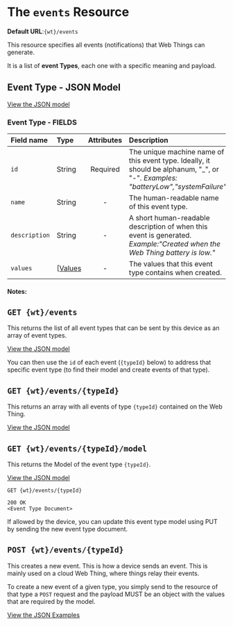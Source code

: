 # The `events` Resource

**Default URL**:`{wt}/events`

This resource specifies all events (notifications) that Web Things can generate.    

It is a list of **event Types**, each one with a specific meaning and payload.   

## Event Type - JSON Model 

[View the JSON model](event-type-model.json)

### Event Type - FIELDS

| Field name  | Type  | Attributes | Description|
| :------------ |:----------| :-----:|:-----|
| `id` | String | Required | The unique machine name of this event type. Ideally, it should be alphanum, "_", or "-". _Examples: "batteryLow","systemFailure"_|
| `name` | String  | - | The human-readable name of this event type. |
| `description` | String  | - | A short human-readable description of when this event is generated. _Example:"Created when the Web Thing battery is low."_| 
|`values`| [[Values](../web-things-model#-values)| - | The values that this event type contains when created.|

#### Notes:

## `GET {wt}/events`
This returns the list of all event types that can be sent by this device as an array of event types. 

[View the JSON model](get-events-example.json)

You can then use the `id` of each event (`{typeId}` below) to address that specific event type (to find their model and create events of that type).  

## `GET {wt}/events/{typeId}`

This returns an array with all events of type `{typeId}` contained on the Web Thing. 

[View the JSON model](get-event-example.json)


## `GET {wt}/events/{typeId}/model`

This returns the Model of the event type `{typeId}`. 

[View the JSON model](get-event-model-example.json)

```
GET {wt}/events/{typeId}

200 OK
<Event Type Document>

```
If allowed by the device, you can update this event type model using PUT by sending the new event type document.

## `POST {wt}/events/{typeId}`
This creates a new event. This is how a device sends an event. This is mainly used on a cloud Web Thing, where things relay their events.   

To create a new event of a given type, you simply send to the resource of that type a `POST` request and the payload MUST be an object with the values that are required by the model. 
 
[View the JSON Examples](post-event-example.json)
